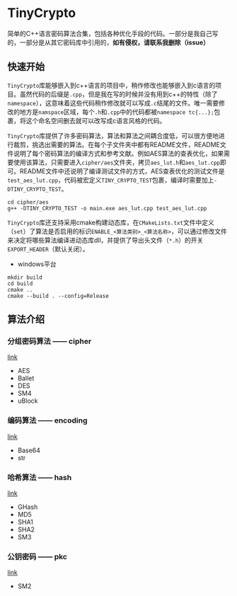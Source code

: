 # TinyCrypto

简单的C++语言密码算法合集，包括各种优化手段的代码。一部分是我自己写的，一部分是从其它密码库中引用的，**如有侵权，请联系我删除（issue）**


## 快速开始

`TinyCrypto`库能够嵌入到c++语言的项目中，稍作修改也能够嵌入到c语言的项目。虽然代码的后缀是`.cpp`，但是我在写的时候并没有用到c++的特性（除了`namespace`），这意味着这些代码稍作修改就可以写成`.c`结尾的文件。唯一需要修改的地方是`namspace`区域，每个`.h`和`.cpp`中的代码都被`namespace tc{...};`包裹，将这个命名空间删去就可以改写成c语言风格的代码。

`TinyCrypto`库提供了许多密码算法，算法和算法之间耦合度低，可以很方便地进行裁剪，挑选出需要的算法。在每个子文件夹中都有README文件，README文件说明了每个密码算法的编译方式和参考文献。例如AES算法的查表优化，如果需要使用该算法，只需要进入`cipher/aes`文件夹，拷贝`aes_lut.h`和`aes_lut.cpp`即可。README文件中还说明了编译测试文件的方式，AES查表优化的测试文件是`test_aes_lut.cpp`，代码被宏定义`TINY_CRYPTO_TEST`包裹，编译时需要加上`-DTINY_CRYPTO_TEST`。

```
cd cipher/aes
g++ -DTINY_CRYPTO_TEST -o main.exe aes_lut.cpp test_aes_lut.cpp
```

`TinyCrypto`库还支持采用cmake构建动态库，在`CMakeLists.txt`文件中定义（`set`）了算法是否启用的标识`ENABLE_<算法类别>_<算法名称>`，可以通过修改文件来决定将哪些算法编译进动态库dll，并提供了导出头文件（`*.h`）的开关`EXPORT_HEADER`（默认关闭）。

* windows平台

```
mkdir build
cd build
cmake ..
cmake --build . --config=Release
```

## 算法介绍

### 分组密码算法 —— cipher

[link](./cipher/README.md)

* AES
* Ballet
* DES
* SM4
* uBlock

### 编码算法 —— encoding

[link](./encoding/README.md)

* Base64
* str

### 哈希算法 —— hash

[link](./hash/README.md)

* GHash
* MD5
* SHA1
* SHA2
* SM3

### 公钥密码 —— pkc

[link](./pkc/README.md)

* SM2